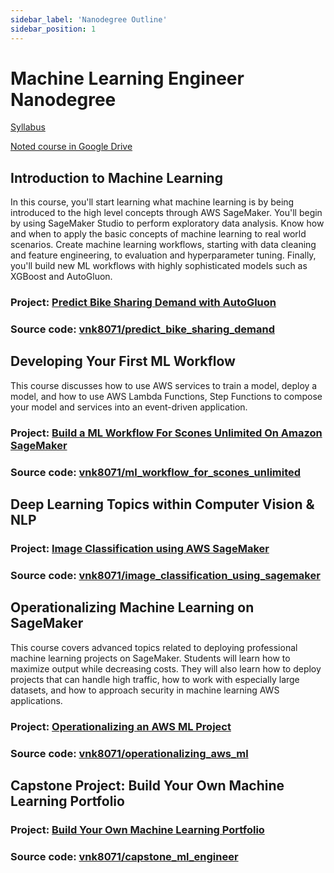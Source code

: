 ```yaml
---
sidebar_label: 'Nanodegree Outline'
sidebar_position: 1
---
```


# Machine Learning Engineer Nanodegree

[Syllabus](https://d20vrrgs8k4bvw.cloudfront.net/documents/en-US/Enterprise+Syllabi/Generic/Udacity+Enterprise+Syllabus+Machine+Learning+Engineer+nd009t.pdf)

[Noted course in Google Drive](https://docs.google.com/document/d/1Jw0A9MzsJGWGPSnTUbBOR-tkwD5RH-3iEw1l83sOa5w/edit?usp=sharing)

## Introduction to Machine Learning
In this course, you'll start learning what machine learning is by being introduced to the high level concepts through AWS SageMaker. You'll begin by using SageMaker Studio to perform exploratory data analysis. Know how and when to apply the basic concepts of machine learning to real world scenarios. Create machine learning workflows, starting with data cleaning and feature engineering, to evaluation and hyperparameter tuning. Finally, you'll build new ML workflows with highly sophisticated models such as XGBoost and AutoGluon.

### Project: [Predict Bike Sharing Demand with AutoGluon](https://learn.udacity.com/nanodegrees/nd009t/parts/1f9d69ed-4649-4c63-a225-8e6210254098/lessons/e4e70307-ac5f-4539-886d-e9e46c9ec16a/concepts/9534887a-66de-450b-a4a8-31df3b7842e8)

### Source code: [vnk8071/predict_bike_sharing_demand](https://github.com/vnk8071/machine-learning-in-production/tree/main/projects/predict_bike_sharing_demand)

## Developing Your First ML Workflow
This course discusses how to use AWS services to train a model, deploy a model, and how to use AWS Lambda Functions, Step Functions to compose your model and services into an event-driven application.

### Project: [Build a ML Workflow For Scones Unlimited On Amazon SageMaker](https://learn.udacity.com/nanodegrees/nd009t/parts/6901cf0a-6841-43a1-8330-1a530faaf57a/lessons/53748eab-6323-42d3-ba66-557bee438da0/concepts/1ea383a7-cf1b-4d58-82e5-f23df270e3f9)

### Source code: [vnk8071/ml_workflow_for_scones_unlimited](https://github.com/vnk8071/machine-learning-in-production/tree/main/projects/ml_workflow_for_scones_unlimited)

## Deep Learning Topics within Computer Vision & NLP

### Project: [Image Classification using AWS SageMaker](https://learn.udacity.com/nanodegrees/nd009t/parts/fb5cc8ed-69a8-4e9a-8d62-f034aa9f1994/lessons/22a02d9d-6a42-45e1-8101-32973fad64f2/concepts/ab0cc609-6bcc-4193-b6a7-0eb7c1bd893a)

### Source code: [vnk8071/image_classification_using_sagemaker](https://github.com/vnk8071/machine-learning-in-production/tree/main/projects/image_classification_using_sagemaker)

## Operationalizing Machine Learning on SageMaker
This course covers advanced topics related to deploying professional machine learning projects on SageMaker. Students will learn how to maximize output while decreasing costs. They will also learn how to deploy projects that can handle high traffic, how to work with especially large datasets, and how to approach security in machine learning AWS applications.

### Project: [Operationalizing an AWS ML Project](https://learn.udacity.com/nanodegrees/nd009t/parts/697a3e2a-5e2f-4355-97a0-e6de161b703f/lessons/0a17cd49-dc09-49f0-a9a9-c893552176eb/concepts/bb360778-20f5-4f9a-980d-66af99d58b27)

### Source code: [vnk8071/operationalizing_aws_ml](https://github.com/vnk8071/machine-learning-in-production/tree/main/projects/operationalizing_aws_ml)

## Capstone Project: Build Your Own Machine Learning Portfolio
### Project: [Build Your Own Machine Learning Portfolio](https://learn.udacity.com/nanodegrees/nd009t/parts/efa7194b-4f19-4644-bb0e-f3145f6d5bf8/lessons/aee93251-1564-4587-8fbd-e23d3a43f14e/concepts/230dee42-491f-4eba-b2e1-13d266bdf4c1)

### Source code: [vnk8071/capstone_ml_engineer](https://github.com/vnk8071/machine-learning-in-production/tree/main/projects/capstone_ml_engineer)
